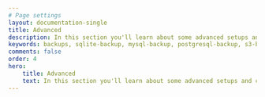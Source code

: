 ```yaml
---
# Page settings
layout: documentation-single
title: Advanced
description: In this section you'll learn about some advanced setups and contributing to the tool.
keywords: backups, sqlite-backup, mysql-backup, postgresql-backup, s3-backup, clivern
comments: false
order: 4
hero:
    title: Advanced
    text: In this section you'll learn about some advanced setups and contributing to the tool.
---
```


